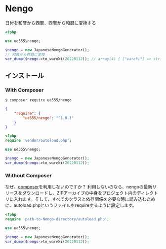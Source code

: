 # Nengo

日付を和暦から西暦、西暦から和暦に変換する

```php
<?php

use ue555\nengo;

$nengo = new JapaneseNengoGenerator();
// 和暦から西暦に変換
var_dump($nengo->to_wareki(20220112)); // array(4) { ["wareki"] => string(6) "令和" ["year"] => string(2) "04" ["month"] => string(2) "01" ["day"] => string(2) "12" }
```


## インストール

### With Composer

```
$ composer require ue555/nengo
```

```json
{
    "require": {
        "ue555/nengo": "^1.0.1"
    }
}
```

```php
<?php
require 'vendor/autoload.php';

use ue555\nengo;

$nengo = new JapaneseNengoGenerator();
var_dump($nengo->to_wareki(20220112));
```

### Without Composer
なぜ、[composer](https://getcomposer.org/)を利用しないのですか？ 利用しないのなら、nengoの最新リリースをダウンロードし、ZIPアーカイブの中身をプロジェクト内のディレクトリに入れます。そして、すべてのクラスと依存関係を必要な時に読み込むために、autoload.phpというファイルをrequireするように設定します。

```php
<?php
require 'path-to-Nengo-directory/autoload.php';

use ue555\nengo;

$nengo = new JapaneseNengoGenerator();
var_dump($nengo->to_wareki(20220112));
```
